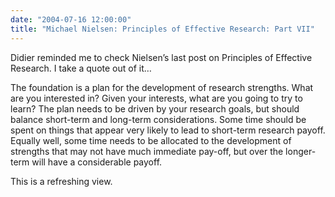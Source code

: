 ```yaml
---
date: "2004-07-16 12:00:00"
title: "Michael Nielsen: Principles of Effective Research: Part VII"
---
```




Didier reminded me to check Nielsen&rsquo;s last post on Principles of Effective Research. I take a quote out of it&hellip;

> 
The foundation is a plan for the development of research strengths. What are you interested in? Given your interests, what are you going to try to learn? The plan needs to be driven by your research goals, but should balance short-term and long-term considerations. Some time should be spent on things that appear very likely to lead to short-term research payoff. Equally well, some time needs to be allocated to the development of strengths that may not have much immediate pay-off, but over the longer-term will have a considerable payoff.



This is a refreshing view. 

